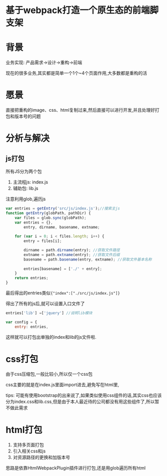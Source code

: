 # 基于webpack打造一个原生态的前端脚支架

# 背景

业务实现: 产品需求->设计->重构->前端

现在的很多业务,其实都是简单一个1个~4个页面作用,大多数都是重构的活

# 愿景

直接把重构的image、css、html复制过来,然后直接可以进行开发,并且处理好打包和版本号的问题

# 分析与解决

## js打包

所有JS分为两个包

1. 主流程js: index.js
2. 辅助包: lib.js

注意利用glob,遍历js

```javascript
var entries = getEntry('src/js/index.js');//搜索主js
function getEntry(globPath, pathDir) {
	var files = glob.sync(globPath);
	var entries = {},
		entry, dirname, basename, extname;
 
	for (var i = 0; i < files.length; i++) {
		entry = files[i];

		dirname = path.dirname(entry); //获取文件路径
		extname = path.extname(entry); //获取文件后缀
		basename = path.basename(entry, extname); //获取文件基本名称
		
		entries[basename] = ['./' + entry];
	}
	return entries;
}


```

最后得出的entries类似`{"index":["./src/js/index.js"]}`

得出了所有的js后,就可以设置入口文件了

```javascript
entries['lib'] =['jquery'] //说明lib模块

var config = {
	entry: entries,
```

这样就可以打包出单独的index和lib的js文件啦.

# css打包

由于css压缩包,一般比较小,所以仅一个css包

css主要的就是在index.js里面import进去,避免写在html里,




tips: 可能有使用bootstrap的出来说了,如果类似使用css组件的话,其实css也应该分为index.css和lib.css,但是由于本人最近待的公司都没有用这些组件了,所以暂不做此需求


# html打包

1. 支持多页面打包
2. 引入相关css和js
3. 对资源路径的更换和加版本号

思路是依靠HtmlWebpackPlugin插件进行打包,还是用glob遍历所有html






